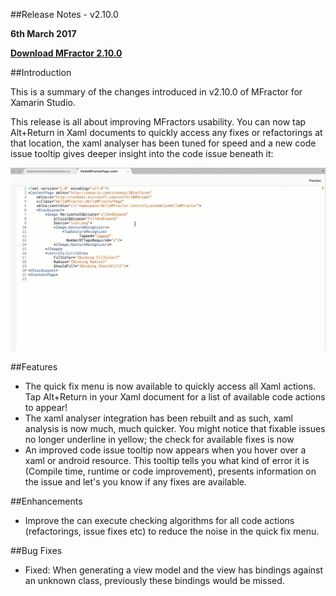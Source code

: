 
##Release Notes - v2.10.0

**6th March 2017**

**[Download MFractor 2.10.0](http://addins.mfractor.com/releases/2.10.00/MFractor.MFractor_2.10.00.mpack)**

##Introduction

This is a summary of the changes introduced in v2.10.0 of MFractor for Xamarin Studio.

This release is all about improving MFractors usability. You can now tap Alt+Return in Xaml documents to quickly access any fixes or refactorings at that location, the xaml analyser has been tuned for speed and a new code issue tooltip gives deeper insight into the code issue beneath it:

![Accessing code actions using the quick fix menu](/img/releases/v2-10/code-issue-tooltips.gif)

##Features

   - The quick fix menu is now available to quickly access all Xaml actions. Tap Alt+Return in your Xaml document for a list of available code actions to appear!
   - The xaml analyser integration has been rebuilt and as such, xaml analysis is now much, much quicker. You might notice that fixable issues no longer underline in yellow; the check for available fixes is now
   - An improved code issue tooltip now appears when you hover over a xaml or android resource. This tooltip tells you what kind of error it is (Compile time, runtime or code improvement), presents information on the issue and let's you know if any fixes are available.

##Enhancements

 - Improve the can execute checking algorithms for all code actions (refactorings, issue fixes etc) to reduce the noise in the quick fix menu.

##Bug Fixes

 - Fixed: When generating a view model and the view has bindings against an unknown class, previously these bindings would be missed.
